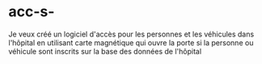 # acc-s-
Je veux créé un logiciel d'accès pour les personnes et les véhicules dans l'hôpital en utilisant carte magnétique qui ouvre la porte si la personne ou véhicule sont inscrits sur la base des données de l'hôpital 

